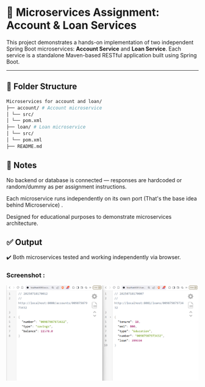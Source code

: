# 🏦 Microservices Assignment: Account & Loan Services

This project demonstrates a hands-on implementation of two independent Spring Boot microservices: **Account Service** and **Loan Service**. Each service is a standalone Maven-based RESTful application built using Spring Boot.

---

## 📁 Folder Structure

```bash
Microservices for account and loan/
├── account/ # Account microservice
│ └── src/
│ └── pom.xml
├── loan/ # Loan microservice
│ └── src/
│ └── pom.xml
├── README.md
```

## 📌 Notes
No backend or database is connected — responses are hardcoded or random/dummy as per assignment instructions.

Each microservice runs independently on its own port (That's the base idea behind Microservice) .

Designed for educational purposes to demonstrate microservices architecture.

## ✅ Output
✔️ Both microservices tested and working independently via browser.

### Screenshot :

![output](https://github.com/SudipSarkar1193/Digital-Nurture-4.0-JavaFSE/blob/main/Week5_Microservices/Microservices%20for%20account%20and%20loan/output_screenshot/Output.png?raw=true)